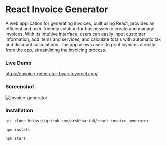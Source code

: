 # React Invoice Generator

A web application for generating invoices, built using React, provides an efficient and user-friendly solution for businesses to create and manage invoices. With its intuitive interface, users can easily input customer information, add items and services, and calculate totals with automatic tax and discount calculations. The app allows users to print invoices directly from the app, streamlining the invoicing process.

### Live Demo
https://invoice-generator-byarsh.vercel.app/

### Screenshot
<img src="https://i.ibb.co/3R5JQnv/invoice-generator.png" alt="invoice-generator" border="0">

### Installation

```
git clone https://github.com/arshbhatia8/react-invoice-generator

npm install

npm start
```
